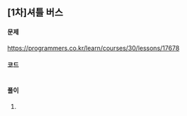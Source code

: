 ## [1차]셔틀 버스

#### 문제
https://programmers.co.kr/learn/courses/30/lessons/17678

#### 코드
```python

```

#### 풀이

1. 
